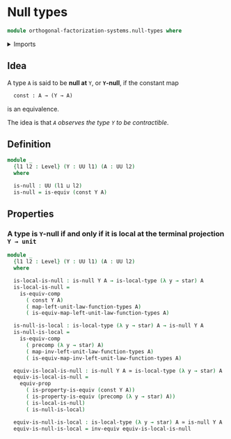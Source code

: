 # Null types

```agda
module orthogonal-factorization-systems.null-types where
```

<details><summary>Imports</summary>

```agda
open import foundation.constant-maps
open import foundation.equivalences
open import foundation.functions
open import foundation.propositions
open import foundation.type-arithmetic-unit-type
open import foundation.unit-type
open import foundation.universe-levels

open import orthogonal-factorization-systems.local-types
```

</details>

## Idea

A type `A` is said to be **null at** `Y`, or **`Y`-null**, if the constant map

```md
  const : A → (Y → A)
```

is an equivalence.

The idea is that _`A` observes the type `Y` to be contractible_.

## Definition

```agda
module _
  {l1 l2 : Level} (Y : UU l1) (A : UU l2)
  where

  is-null : UU (l1 ⊔ l2)
  is-null = is-equiv (const Y A)
```

## Properties

### A type is `Y`-null if and only if it is local at the terminal projection `Y → unit`

```agda
module _
  {l1 l2 : Level} (Y : UU l1) (A : UU l2)
  where

  is-local-is-null : is-null Y A → is-local-type (λ y → star) A
  is-local-is-null =
    is-equiv-comp
      ( const Y A)
      ( map-left-unit-law-function-types A)
      ( is-equiv-map-left-unit-law-function-types A)

  is-null-is-local : is-local-type (λ y → star) A → is-null Y A
  is-null-is-local =
    is-equiv-comp
      ( precomp (λ y → star) A)
      ( map-inv-left-unit-law-function-types A)
      ( is-equiv-map-inv-left-unit-law-function-types A)

  equiv-is-local-is-null : is-null Y A ≃ is-local-type (λ y → star) A
  equiv-is-local-is-null =
    equiv-prop
      ( is-property-is-equiv (const Y A))
      ( is-property-is-equiv (precomp (λ y → star) A))
      ( is-local-is-null)
      ( is-null-is-local)

  equiv-is-null-is-local : is-local-type (λ y → star) A ≃ is-null Y A
  equiv-is-null-is-local = inv-equiv equiv-is-local-is-null
```
